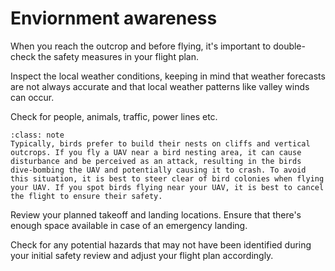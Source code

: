 # Enviornment awareness

When you reach the outcrop and before flying, it's important to double-check the safety measures in your flight plan.

Inspect the local weather conditions, keeping in mind that weather forecasts are not always accurate and that local weather patterns like valley winds can occur.

Check for people, animals, traffic, power lines etc. 
```{admonition} Bird cliffs
:class: note
Typically, birds prefer to build their nests on cliffs and vertical outcrops. If you fly a UAV near a bird nesting area, it can cause disturbance and be perceived as an attack, resulting in the birds dive-bombing the UAV and potentially causing it to crash. To avoid this situation, it is best to steer clear of bird colonies when flying your UAV. If you spot birds flying near your UAV, it is best to cancel the flight to ensure their safety.
```

Review your planned takeoff and landing locations. Ensure that there's enough space available in case of an emergency landing.

Check for any potential hazards that may not have been identified during your initial safety review and adjust your flight plan accordingly.